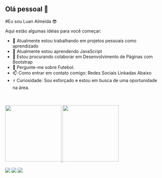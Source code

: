## Olá pessoal 👋

#Eu sou Luan Almeida 😎


Aqui estão algumas idéias para você começar:
- 🔭 Atualmente estou trabalhando em projetos pessoais como aprendizado
- 🌱 Atualmente estou aprendendo JavaScript
- 👯 Estou procurando colaborar em Desenvolvimento de Páginas com Bootstrap
- 💬 Pergunte-me sobre Futebol.
- 📫 Como entrar em contato comigo: Redes Sociais Linkadas Abaixo
- ⚡ Curiosidade: Sou esforçado e estou em busca de uma oportunidade na área.

<br>
<br>

<div>
<a href="https://github.com/luanalmeida18">
<img height="180em" src="https://github-readme-stats.vercel.app/api/top-langs/?username=luanalmeida18&layout=compact&langs_count=7&theme=dracula"/>
<img height="180em" src="https://github-readme-stats.vercel.app/api?username=luanalmeida18&show_icons=true&theme=dracula&include_all_commits=true&count_private=true"/>
</div>

<br>

<div>
<a href="https://instagram.com/_luanalmeida18/" target="_blank"><img src="https://img.shields.io/badge/-Instagram-%23E4405F?style=for-the-badge&logo=instagram&logoColor=white" target="_blank"></a>
<a href = "mailto:contato@luanfelipe.lfpa@gmail.com"><img src="https://img.shields.io/badge/Gmail-D14836?style=for-the-badge&logo=gmail&logoColor=white" target="_blank"></a>
<a href="https://www.linkedin.com/n/luanalmeida18/" target="_blank"><img src="https://img.shields.io/badge/-LinkedIn-%230077B5?style=for-the-badge&logo=linkedin&logoColor=white" target="_blank"></a>   
</div>
